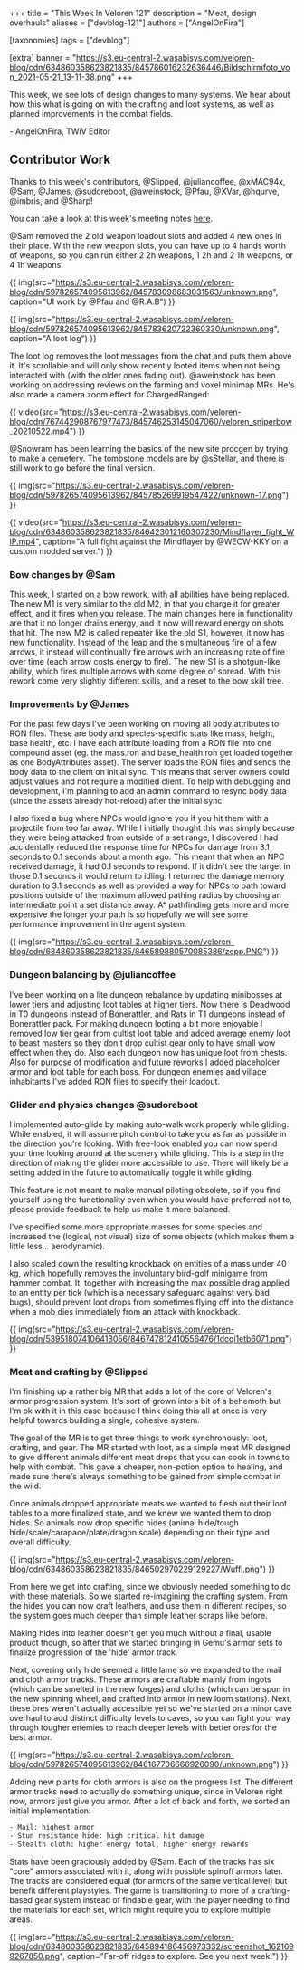 +++
title = "This Week In Veloren 121"
description = "Meat, design overhauls"
aliases = ["devblog-121"]
authors = ["AngelOnFira"]

[taxonomies]
tags = ["devblog"]

[extra]
banner = "https://s3.eu-central-2.wasabisys.com/veloren-blog/cdn/634860358623821835/845786016232636446/Bildschirmfoto_von_2021-05-21_13-11-38.png"
+++

This week, we see lots of design changes to many systems. We hear about how this
what is going on with the crafting and loot systems, as well as planned
improvements in the combat fields.

\- AngelOnFira, TWiV Editor

## Contributor Work

Thanks to this week's contributors, @Slipped, @juliancoffee, @xMAC94x, @Sam,
@James, @sudoreboot, @aweinstock, @Pfau, @XVar, @hqurve, @imbris, and @Sharp!

You can take a look at this week's meeting notes
[here](https://hackmd.io/bZAin6tFQnm2HfQjiISvDg).

@Sam removed the 2 old weapon loadout slots and added 4 new ones in their place.
With the new weapon slots, you can have up to 4 hands worth of weapons, so you
can run either 2 2h weapons, 1 2h and 2 1h weapons, or 4 1h weapons.

{{
  img(src="https://s3.eu-central-2.wasabisys.com/veloren-blog/cdn/597826574095613962/845783098683031563/unknown.png",
  caption="UI work by @Pfau and @R.A.B")
}}

{{
  img(src="https://s3.eu-central-2.wasabisys.com/veloren-blog/cdn/597826574095613962/845783620722360330/unknown.png",
  caption="A loot log")
}}

The loot log removes the loot messages from the chat and puts them above it.
It's scrollable and will only show recently looted items when not being
interacted with (with the older ones fading out). @aweinstock has been working
on addressing reviews on the farming and voxel minimap MRs. He's also made a
camera zoom effect for ChargedRanged:

{{
  video(src="https://s3.eu-central-2.wasabisys.com/veloren-blog/cdn/767442908767977473/845746253145047060/veloren_sniperbow_20210522.mp4")
}}

@Snowram has been learning the basics of the new site procgen by trying to make
a cemetery. The tombstone models are by @sStellar, and there is still work to go
before the final version.

{{
  img(src="https://s3.eu-central-2.wasabisys.com/veloren-blog/cdn/597826574095613962/845785269919547422/unknown-17.png")
}}

{{
  video(src="https://s3.eu-central-2.wasabisys.com/veloren-blog/cdn/634860358623821835/846423012160307230/Mindflayer_fight_WIP.mp4",
  caption="A full fight against the Mindflayer by @WECW-KKY on a custom modded
  server.")
}}

### Bow changes by @Sam

This week, I started on a bow rework, with all abilities have being replaced.
The new M1 is very similar to the old M2, in that you charge it for greater
effect, and it fires when you release. The main changes here in functionality
are that it no longer drains energy, and it now will reward energy on shots that
hit. The new M2 is called repeater like the old S1, however, it now has new
functionality. Instead of the leap and the simultaneous fire of a few arrows, it
instead will continually fire arrows with an increasing rate of fire over time
(each arrow costs energy to fire). The new S1 is a shotgun-like ability, which
fires multiple arrows with some degree of spread. With this rework come very
slightly different skills, and a reset to the bow skill tree.

### Improvements by @James

For the past few days I've been working on moving all body attributes to RON
files. These are body and species-specific stats like mass, height, base health,
etc. I have each attribute loading from a RON file into one compound asset (eg.
the mass.ron and base_health.ron get loaded together as one BodyAttributes
asset). The server loads the RON files and sends the body data to the client on
initial sync. This means that server owners could adjust values and not require
a modified client. To help with debugging and development, I'm planning to add
an admin command to resync body data (since the assets already hot-reload) after
the initial sync.

I also fixed a bug where NPCs would ignore you if you hit them with a projectile
from too far away. While I initially thought this was simply because they were
being attacked from outside of a set range, I discovered I had accidentally
reduced the response time for NPCs for damage from 3.1 seconds to 0.1 seconds
about a month ago. This meant that when an NPC received damage, it had 0.1
seconds to respond. If it didn't see the target in those 0.1 seconds it would
return to idling. I returned the damage memory duration to 3.1 seconds as well
as provided a way for NPCs to path toward positions outside of the maximum
allowed pathing radius by choosing an intermediate point a set distance away. A\*
pathfinding gets more and more expensive the longer your path is so hopefully we
will see some performance improvement in the agent system.

{{
  img(src="https://s3.eu-central-2.wasabisys.com/veloren-blog/cdn/634860358623821835/846589880570085386/zepp.PNG")
}}

### Dungeon balancing by @juliancoffee

I've been working on a lite dungeon rebalance by updating minibosses at lower
tiers and adjusting loot tables at higher tiers. Now there is Deadwood in T0
dungeons instead of Bonerattler, and Rats in T1 dungeons instead of Bonerattler
pack. For making dungeon looting a bit more enjoyable I removed low tier gear
from cultist loot table and added average enemy loot to beast masters so they
don't drop cultist gear only to have small wow effect when they do. Also each
dungeon now has unique loot from chests. Also for purpose of modification and
future reworks I added placeholder armor and loot table for each boss. For
dungeon enemies and village inhabitants I've added RON files to specify their
loadout.

### Glider and physics changes @sudoreboot

I implemented auto-glide by making auto-walk work properly while gliding. While
enabled, it will assume pitch control to take you as far as possible in the
direction you're looking. With free-look enabled you can now spend your time
looking around at the scenery while gliding. This is a step in the direction of
making the glider more accessible to use. There will likely be a setting added
in the future to automatically toggle it while gliding.

This feature is not meant to make manual piloting obsolete, so if you find
yourself using the functionality even when you would have preferred not to,
please provide feedback to help us make it more balanced.

I've specified some more appropriate masses for some species and increased the
(logical, not visual) size of some objects (which makes them a little less...
aerodynamic).

I also scaled down the resulting knockback on entities of a mass under 40 kg,
which hopefully removes the involuntary bird-golf minigame from hammer combat.
It, together with increasing the max possible drag applied to an entity per tick
(which is a necessary safeguard against very bad bugs), should prevent loot
drops from sometimes flying off into the distance when a mob dies immediately
from an attack with knockback.

{{
  img(src="https://s3.eu-central-2.wasabisys.com/veloren-blog/cdn/539518074106413056/846747812410556476/1dcqi1etb6071.png")
}}

### Meat and crafting by @Slipped

I'm finishing up a rather big MR that adds a lot of the core of Veloren's armor
progression system. It's sort of grown into a bit of a behemoth but I'm ok with
it in this case because I think doing this all at once is very helpful towards
building a single, cohesive system.

The goal of the MR is to get three things to work synchronously: loot, crafting,
and gear. The MR started with loot, as a simple meat MR designed to give
different animals different meat drops that you can cook in towns to help with
combat. This gave a cheaper, non-potion option to healing, and made sure there's
always something to be gained from simple combat in the wild.

Once animals dropped appropriate meats we wanted to flesh out their loot tables
to a more finalized state, and we knew we wanted them to drop hides. So animals
now drop specific hides (animal hide/tough
hide/scale/carapace/plate/dragon scale) depending on their type and overall
difficulty.

{{
  img(src="https://s3.eu-central-2.wasabisys.com/veloren-blog/cdn/634860358623821835/846502970229129227/Wuffi.png")
}}

From here we get into crafting, since we obviously needed something to do with
these materials. So we started re-imagining the crafting system. From the hides
you can now craft leathers, and use them in different recipes, so the system
goes much deeper than simple leather scraps like before.

Making hides into leather doesn't get you much without a final, usable product
though, so after that we started bringing in Gemu's armor sets to finalize
progression of the 'hide' armor track.

Next, covering only hide seemed a little lame so we expanded to the mail and
cloth armor tracks. These armors are craftable mainly from ingots (which can be
smelted in the new forges) and cloths (which can be spun in the new spinning
wheel, and crafted into armor in new loom stations). Next, these ores weren't
actually accessible yet so we've started on a minor cave overhaul to add
distinct difficulty levels to caves, so you can fight your way through tougher
enemies to reach deeper levels with better ores for the best armor.

{{
  img(src="https://s3.eu-central-2.wasabisys.com/veloren-blog/cdn/597826574095613962/846167706666926090/unknown.png")
}}

Adding new plants for cloth armors is also on the progress list. The different
armor tracks need to actually do something unique, since in Veloren right now,
armors just give you armor. After a lot of back and forth, we sorted an initial
implementation:

```txt
- Mail: highest armor
- Stun resistance hide: high critical hit damage
- Stealth cloth: higher energy total, higher energy rewards
```

Stats have been graciously added by @Sam. Each of the tracks has six "core"
armors associated with it, along with possible spinoff armors later. The tracks
are considered equal (for armors of the same vertical level) but benefit
different playstyles. The game is transitioning to more of a crafting-based gear
system instead of findable gear, with the player needing to find the materials
for each set, which might require you to explore multiple areas.

{{
  img(src="https://s3.eu-central-2.wasabisys.com/veloren-blog/cdn/634860358623821835/845894186456973332/screenshot_1621699267850.png",
  caption="Far-off ridges to explore. See you next week!")
}}
